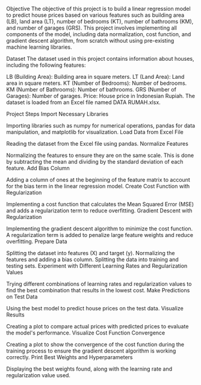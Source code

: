 Objective
The objective of this project is to build a linear regression model to predict house prices based on various features such as building area (LB), land area (LT), number of bedrooms (KT), number of bathrooms (KM), and number of garages (GRS). This project involves implementing all components of the model, including data normalization, cost function, and gradient descent algorithm, from scratch without using pre-existing machine learning libraries.

Dataset
The dataset used in this project contains information about houses, including the following features:

LB (Building Area): Building area in square meters.
LT (Land Area): Land area in square meters.
KT (Number of Bedrooms): Number of bedrooms.
KM (Number of Bathrooms): Number of bathrooms.
GRS (Number of Garages): Number of garages.
Price: House price in Indonesian Rupiah.
The dataset is loaded from an Excel file named DATA RUMAH.xlsx.

Project Steps
Import Necessary Libraries

Importing libraries such as numpy for numerical operations, pandas for data manipulation, and matplotlib for visualization.
Load Data from Excel File

Reading the dataset from the Excel file using pandas.
Normalize Features

Normalizing the features to ensure they are on the same scale. This is done by subtracting the mean and dividing by the standard deviation of each feature.
Add Bias Column

Adding a column of ones at the beginning of the feature matrix to account for the bias term in the linear regression model.
Create Cost Function with Regularization

Implementing a cost function that calculates the Mean Squared Error (MSE) and adds a regularization term to reduce overfitting.
Gradient Descent with Regularization

Implementing the gradient descent algorithm to minimize the cost function. A regularization term is added to penalize large feature weights and reduce overfitting.
Prepare Data

Splitting the dataset into features (X) and target (y).
Normalizing the features and adding a bias column.
Splitting the data into training and testing sets.
Experiment with Different Learning Rates and Regularization Values

Trying different combinations of learning rates and regularization values to find the best combination that results in the lowest cost.
Make Predictions on Test Data

Using the best model to predict house prices on the test data.
Visualize Results

Creating a plot to compare actual prices with predicted prices to evaluate the model's performance.
Visualize Cost Function Convergence

Creating a plot to show the convergence of the cost function during the training process to ensure the gradient descent algorithm is working correctly.
Print Best Weights and Hyperparameters

Displaying the best weights found, along with the learning rate and regularization value used.

